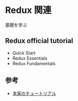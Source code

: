 # Redux 関連
基礎を学ぶ
## Redux official tutorial
- Quick Start
- Redux Essentials
- Redux Fundamentals

## 参考
- [本家のチュートリアル](https://redux.js.org/)